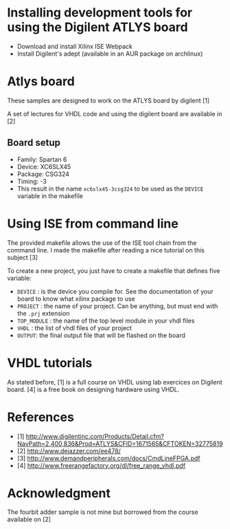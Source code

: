 Installing development tools for using the Digilent ATLYS board
===============================================================
* Download and install Xilinx ISE Webpack
* Install Digilent's adept (available in an AUR package on archlinux)


Atlys board
===========
These samples are designed to work on the ATLYS board by digilent [1]

A set of lectures for VHDL code and using the digilent board are available in [2]

Board setup
-----------
* Family: Spartan 6
* Device: XC6SLX45
* Package: CSG324
* Timing: -3
* This result in the name `xc6slx45-3csg324` to be used as the `DEVICE` variable in the makefile

Using ISE from command line
===========================

The provided makefile allows the use of the ISE tool chain from the command
line. I made the makefile after reading a nice tutorial on this subject [3]

To create a new project, you just have to create a makefile that defines five
variable:
* `DEVICE` : is the device you compile for. See the documentation of your board to know what xilinx package to use
* `PROJECT` : the name of your project. Can be anything, but must end with the `.prj` extension
* `TOP_MODULE` : the name of the top level module in your vhdl files
* `VHDL` : the list of vhdl files of your project
* `OUTPUT`: the final output file that will be flashed on the board

VHDL tutorials
==============
As stated before, [1] is a full course on VHDL using lab exercices on Digilent board.
[4] is a free book on designing hardware using VHDL.

References
==========
* [1] http://www.digilentinc.com/Products/Detail.cfm?NavPath=2,400,836&Prod=ATLYS&CFID=1671565&CFTOKEN=32775819
* [2] http://www.dejazzer.com/ee478/
* [3] http://www.demandperipherals.com/docs/CmdLineFPGA.pdf
* [4] http://www.freerangefactory.org/dl/free_range_vhdl.pdf

Acknowledgment
==============
The fourbit adder sample is not mine but borrowed from the course
available on [2]


